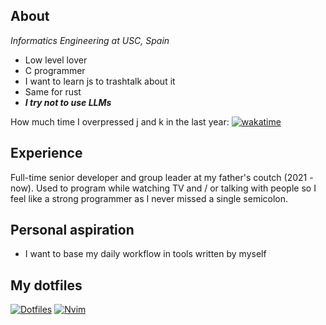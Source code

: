 ## About

 *Informatics Engineering at USC, Spain*

- Low level lover
- C programmer
- I want to learn js to trashtalk about it
- Same for rust
- ***I try not to use LLMs***

How much time I overpressed j and k in the last year: [![wakatime](https://wakatime.com/badge/user/2a7b4567-ab1f-4fb2-98ff-2b3fdbf94654.svg)](https://wakatime.com/@2a7b4567-ab1f-4fb2-98ff-2b3fdbf94654)

## Experience

Full-time senior developer and group leader at my father's coutch (2021 -
now). Used to program while watching TV and / or talking with people so I feel
like a strong programmer as I never missed a single semicolon.

## Personal aspiration

- I want to base my daily workflow in tools written by myself

## My dotfiles &emsp;
[![Dotfiles](https://github-readme-stats.vercel.app/api/pin?username=hugocotoflorez&repo=dotfiles&theme=dark&show_icons=true)](https://github.com/hugocotoflorez/dotfiles)
[![Nvim](https://github-readme-stats.vercel.app/api/pin?username=hugocotoflorez&repo=nvim&theme=dark&show_icons=true)](https://github.com/hugocotoflorez/nvim)


